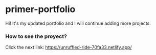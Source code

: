 # primer-portfolio

Hi! It's my updated portfolio and I will continue adding more projects.

### How  to see the proyect? 

Click  the next link: https://unruffled-ride-70fa33.netlify.app/

